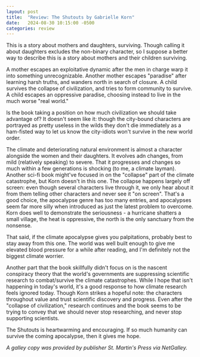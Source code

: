 ```yaml
---
layout: post
title:  "Review: The Shutouts by Gabrielle Korn"
date:   2024-08-30 10:15:00 -0500
categories: review
---
```


This is a story about mothers and daughters, surviving. Though calling it about daughters excludes the non-binary character, so I suppose a better way to describe this is a story about mothers and their children surviving.

A mother escapes an exploitative dynamic after the men in charge warp it into something unrecognizable. Another mother escapes "paradise" after learning harsh truths, and wanders north in search of closure. A child survives the collapse of civilization, and tries to form community to survive. A child escapes an oppressive paradise, choosing instead to live in the much worse "real world."

Is the book taking a position on how much civilization we should take advantage of? It doesn't seem like it: though the city-bound characters are portrayed as pretty useless in the wilds they don't die immediately as a ham-fisted way to let us know the city-idiots won't survive in the new world order.

The climate and deteriorating natural environment is almost a character alongside the women and their daughters. It evolves adn changes, from mild (relatively speaking) to severe. That it progresses and changes so much within a few generations is shocking (to me, a climate layman). Another sci-fi book might've focused in on the "collapse" part of the climate catastrophe, but Korn doesn't in this one. The collapse happens largely off screen: even though several characters live through it, we only hear about it from them telling other characters and never see it "on screen". That's a good choice, the apocalypse genre has too many entries, and apocalypses seem far more silly when introduced as just the latest problem to overcome. Korn does well to demonstrate the seriousness - a hurricane shatters a small village, the heat is oppressive, the north is the only sanctuary from the nonsense.

That said, if the climate apocalypse gives you palpitations, probably best to stay away from this one. The world was well built enough to give me elevated blood pressure for a while after reading, and I'm definitely not the biggest climate worrier.

Another part that the book skillfully didn't focus on is the nascent conspiracy theory that the world's governments are suppressing scientific research to combat/survive the climate catastrophes. While I hope that isn't happening in today's world, it's a good response to how climate research feels ignored today. Though Korn strikes a hopeful note: the characters throughout value and trust scientific discovery and progress. Even after the "collapse of civilization," research continues and the book seems to be trying to convey that we should never stop researching, and never stop supporting scientists.

The Shutouts is heartwarming and encouraging. If so much humanity can survive the coming apocalypse, then it gives me hope.

*A galley copy was provided by publisher St. Martin's Press via NetGalley.*
